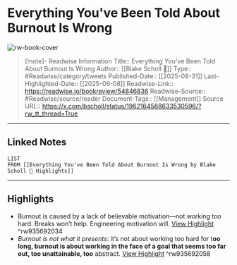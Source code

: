 # Everything You've Been Told About Burnout Is Wrong

![rw-book-cover](https://pbs.twimg.com/profile_images/1804594864392413184/P8wPASUb.jpg)
<br>
>[!note]- Readwise Information
>Title:: Everything You've Been Told About Burnout Is Wrong
>Author:: [[Blake Scholl 🛫]]
>Type:: #Readwise/category/tweets
>Published-Date:: [[2025-08-31]]
>Last-Highlighted-Date:: [[2025-09-08]]
>Readwise-Link:: https://readwise.io/bookreview/54846836
>Readwise-Source:: #Readwise/source/reader
>Document-Tags:: [[Management]] 
>Source URL:: https://x.com/bscholl/status/1962164588633530596/?rw_tt_thread=True
--- 

## Linked Notes
```dataview
LIST
FROM [[Everything You've Been Told About Burnout Is Wrong by Blake Scholl 🛫 Highlights]]
```

---

## Highlights
- Burnout is caused by a lack of believable motivation—not working too hard. Breaks won’t help. Engineering motivation will. [View Highlight](https://readwise.io/open/935692034) ^rw935692034
- *Burnout is not what it presents*: it’s not about working too hard for t**oo long, burnout is about working in the face of a goal that seems too far out, too unattainable, too** abstract. [View Highlight](https://readwise.io/open/935692058) ^rw935692058
